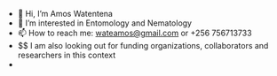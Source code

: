 - 👋 Hi, I’m Amos Watentena
- 👀 I’m interested in Entomology and Nematology
- 📫 How to reach me: wateamos@gmail.com or +256 756713733
- $$ I am also looking out for funding organizations, collaborators and researchers in this context
-    <!---Thanks
wateamos/wateamos is a ✨ special ✨ repository because its `README.md` (this file) appears on your GitHub profile
